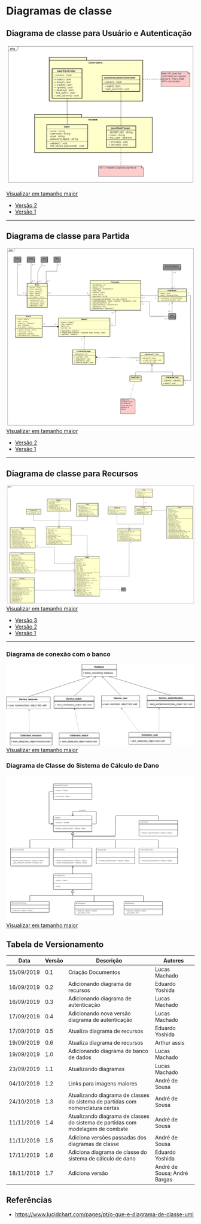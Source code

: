 # Diagramas de classe

## Diagrama de classe para Usuário e Autenticação

![diagrama de classe para classe ](../img/diagramas_de_classe/class_users_auth_v3.png)

[Visualizar em tamanho maior](../img/diagramas_de_classe/class_users_auth_v3.png)

- [Versão 2](../img/diagramas_de_classe/UML_usuario_V2.png)
- [Versão 1](../img/diagramas_de_classe/UML_usuario.png)


 ---

## Diagrama de classe para Partida

![diagrama de classe para classe ](../img/diagramas_de_classe/classes_match_v3.png)
[Visualizar em tamanho maior](../img/diagramas_de_classe/classes_match_v3.png)

- [Versão 2](../img/diagramas_de_classe/classes_match_v2.png)
- [Versão 1](../img/diagramas_de_classe/UML_partida.png)

 ---

## Diagrama de classe para Recursos

![diagrama de classe para classe ](../img/diagramas_de_classe/UML_recursos_V4.png)
[Visualizar em tamanho maior](../img/diagramas_de_classe/UML_recursos_V4.png)

- [Versão 3](../img/diagramas_de_classe/UML_recursos_V3.png)
- [Versão 2](../img/diagramas_de_classe/UML_recursos_V2.png)
- [Versão 1](../img/diagramas_de_classe/UML_recursos_V1.png)

 ---

<!-- ### Diagrama de classe para Autenticação

![ Versão 4 ](../img/diagramas_de_classe/UML_autenticacao_4.png)
[Visualizar em tamanho maior](../img/diagramas_de_classe/UML_autenticacao_4.png)

- [ Versão 3 ](../img/diagramas_de_classe/UML_autenticacao_3.png)
- [ Versão 2 ](../img/diagramas_de_classe/UML_autenticacao_2.png)
- [ Versão 1 ](../img/diagramas_de_classe/UML_autenticacao.png)

--- -->

### Diagrama de conexão com o banco

![ Versão 1 ](../img/diagramas_de_classe/UML_database.png)
[Visualizar em tamanho maior](../img/diagramas_de_classe/UML_database.png)


### Diagrama de Classe do Sistema de Cálculo de Dano

![ Versão 1 ](../img/diagramas_de_classe/UML_dano.png)
[Visualizar em tamanho maior](../img/diagramas_de_classe/UML_dano.png)

## Tabela de Versionamento 

|**Data**|**Versão**|**Descrição**|**Autores**|
|--|--|--|--|
| 15/09/2019 | 0.1 | Criação Documentos | Lucas Machado |
| 16/09/2019 | 0.2 | Adicionando diagrama de recursos | Eduardo Yoshida |
| 16/09/2019 | 0.3 | Adicionando diagrama de autenticação | Lucas Machado |
| 17/09/2019 | 0.4 | Adicionando nova versão diagrama de autenticação | Lucas Machado |
| 17/09/2019 | 0.5 | Atualiza diagrama de recursos | Eduardo Yoshida |
| 19/09/2019 | 0.6 | Atualiza diagrama de recursos | Arthur assis |
| 19/09/2019 | 1.0 | Adicionando diagrama de banco de dados | Lucas Machado |
| 23/09/2019 | 1.1 | Atualizando diagramas | Lucas Machado |
| 04/10/2019 | 1.2 | Links para imagens maiores | André de Sousa |
| 24/10/2019 | 1.3 | Atualizando diagrama de classes do sistema de partidas com nomenclatura certas | André de Sousa |
| 11/11/2019 | 1.4 | Atualizando diagrama de classes do sistema de partidas com modelagem de combate | André de Sousa |
| 11/11/2019 | 1.5 | Adiciona versões passadas dos diagramas de classe | André de Sousa |
| 17/11/2019 | 1.6 |Adiciona diagrama de classe do sistema de cálculo de dano|Eduardo Yoshida|
| 18/11/2019 | 1.7 | Adiciona versão | André de Sousa; André Bargas |

## Referências

* https://www.lucidchart.com/pages/pt/o-que-e-diagrama-de-classe-uml

